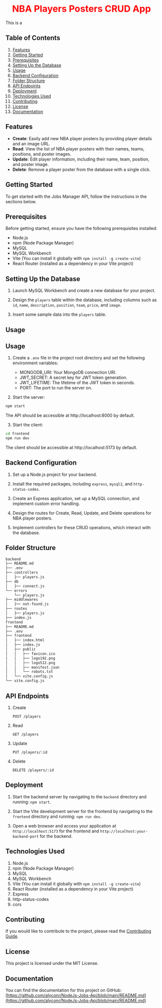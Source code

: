 <div align="center">
 <h1 style="font-size: 30px; color: #FF0000">NBA Players Posters CRUD App </h1>
 </div>


This is a

## Table of Contents

1. [Features](#features)
2. [Getting Started](#getting-started)
3. [Prerequisites](#prerequisites)
4. [Setting Up the Database](#setting-up-the-database)
5. [Usage](#usage)
6. [Backend Configuration](#backend-configuration)
7. [Folder Structure](#folder-structure)
8. [API Endpoints](#api-endpoints)
9. [Deployment](#deployment)
10. [Technologies Used](#technologies-used)
11. [Contributing](#contributing)
12. [License](#license)
13. [Documentation](#documentation)

## Features


- **Create**: Easily add new NBA player posters by providing player details and an image URL.
- **Read**: View the list of NBA player posters with their names, teams, positions, and poster images.
- **Update**: Edit player information, including their name, team, position, and poster image.
- **Delete**: Remove a player poster from the database with a single click.

## Getting Started

To get started with the Jobs Manager API, follow the instructions in the sections below.

## Prerequisites

Before getting started, ensure you have the following prerequisites installed:

- Node.js
- npm (Node Package Manager)
- MySQL
- MySQL Workbench
- Vite (You can install it globally with `npm install -g create-vite`)
- React Router (installed as a dependency in your Vite project)

## Setting Up the Database


1. Launch MySQL Workbench and create a new database for your project.

2. Design the `players` table within the database, including columns such as `id`, `name`, `description`,  `position`, `team`, `price`, and `image`.

3. Insert some sample data into the `players` table.

## Usage


## Usage

1. Create a `.env` file in the project root directory and set the following environment variables:

   * MONGODB_URI: Your MongoDB connection URI.
   * JWT_SECRET: A secret key for JWT token generation.
   * JWT_LIFETIME: The lifetime of the JWT token in seconds.
   * PORT: The port to run the server on.

2. Start the server:
```bash
npm start
```
The API should be accessible at http://localhost:8000 by default.

3. Start the client:
```bash
cd frontend
npm run dev
```
The client should be accessible at http://localhost:5173 by default.


## Backend Configuration


1. Set up a Node.js project for your backend.

2. Install the required packages, including `express`, `mysql2`, and `http-status-codes`.

3. Create an Express application, set up a MySQL connection, and implement custom error handling.

4. Design the routes for Create, Read, Update, and Delete operations for NBA player posters.

5. Implement controllers for these CRUD operations, which interact with the database.


## Folder Structure


```bash
backend
├── README.md
├── .env
├── controllers
│   ├── players.js
├── db
│   ├── connect.js
└── errors
    └── players.js
├── middlewares
│   ├── not-found.js
├── routes 
│   ├── players.js
├── index.js      
frontend
├── README.md
├── .env
├── frontend
│   ├── index.html
│   ├── index.js
│   ├── public
│   │   ├── favicon.ico
│   │   ├── logo192.png
│   │   ├── logo512.png
│   │   ├── manifest.json
│   │   └── robots.txt
│   └── vite.config.js
└── vite.config.js
```


## API Endpoints

1. Create
    ```
    POST /players
    
    ```
2. Read
    ```
    GET /players

    ```
3. Update

    ```
    PUT /players/:id

    ```
4. Delete

    ```
    DELETE /players/:id
    ```

## Deployment


1. Start the backend server by navigating to the `backend` directory and running: `npm start`.

2. Start the Vite development server for the frontend by navigating to the `frontend` directory and running: `npm run dev`.

3. Open a web browser and access your application at `http://localhost:5173` for the frontend and `http://localhost:your-backend-port` for the backend.


## Technologies Used

1. Node.js
2. npm (Node Package Manager)
3. MySQL
4. MySQL Workbench
5. Vite (You can install it globally with `npm install -g create-vite`)
6. React Router (installed as a dependency in your Vite project)
7. Express
8. http-status-codes
9. cors

## Contributing

If you would like to contribute to the project, please read the [Contributing Guide](https://github.com/alyconr/NodeJs-Jobs-Api/blob/main/CONTRIBUTING.md).

## License

This project is licensed under the MIT License.

## Documentation

You can find the documentation for this project on GitHub: [https://github.com/alyconr/NodeJs-Jobs-Api/blob/main/README.md](https://github.com/alyconr/NodeJs-Jobs-Api/blob/main/README.md)



